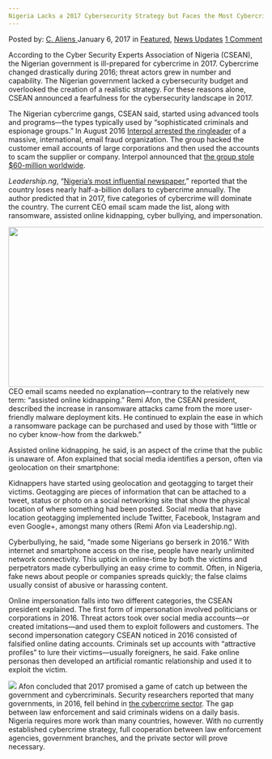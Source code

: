 ```yaml
---
Nigeria Lacks a 2017 Cybersecurity Strategy but Faces the Most Cybercrime Ever Seen
---
```

<article class="post-listing post-17350 post type-post status-publish format-standard has-post-thumbnail hentry category-deepdot-news category-news-updates tag-3676 tag-cybercrime tag-cybersecurity tag-faces tag-lacks tag-nigeria tag-strategy">
    <div class="post-inner">
    <p class="post-meta">
    <span>Posted by: <a href="https://www.deepdotweb.com/author/caliens/" title="">C. Aliens </a></span>
    <span>January 6, 2017</span>
    <span>in <a href="https://www.deepdotweb.com/category/deepdot-news/" rel="category tag">Featured</a>, <a href="https://www.deepdotweb.com/category/news-updates/" rel="category tag">News Updates</a></span>
    <span><a href="https://www.deepdotweb.com/2017/01/06/nigeria-lacks-2017-cybersecurity-strategy-faces-cybercrime-ever-seen/#comments">1 Comment</a></span>
    </p>
    <div class="clear"></div>
    <div class="entry">
    <p>According to the Cyber Security Experts Association of Nigeria (CSEAN), the Nigerian government is ill-prepared for cybercrime in 2017. Cybercrime changed drastically during 2016; threat actors grew in number and capability. The Nigerian government lacked a cybersecurity budget and overlooked the creation of a realistic strategy. For these reasons alone, CSEAN announced a fearfulness for the cybersecurity landscape in 2017.</p>
    <p>The Nigerian cybercrime gangs, CSEAN said, started using advanced tools and programs—the types typically used by “sophisticated criminals and espionage groups.” In August 2016 <a href="https://www.deepdotweb.com/2016/08/09/interpol-arrests-ringleader-nigerian-email-scam-organization/">Interpol arrested the ringleader</a> of a massive, international, email fraud organization. The group hacked the customer email accounts of large corporations and then used the accounts to scam the supplier or company. Interpol announced that <a href="https://www.deepdotweb.com/2016/09/18/6-nigerian-sentenced-40-million-fraud-scheme/">the group stole $60-million worldwide</a>.</p>
    <p><em>Leadership.ng</em>, “<a href="https://leadership.ng">Nigeria’s most influential newspaper</a>,” reported that the country loses nearly half-a-billion dollars to cybercrime annually. The author predicted that in 2017, five categories of cybercrime will dominate the country. The current CEO email scam made the list, along with ransomware, assisted online kidnapping, cyber bullying, and impersonation.</p>
    <p><img class="wp-image-17357 aligncenter" src="https://www.deepdotweb.com/wp-content/uploads/2017/01/word-image.jpeg" width="1011" height="316" srcset="https://www.deepdotweb.com/wp-content/uploads/2017/01/word-image.jpeg 1400w, https://www.deepdotweb.com/wp-content/uploads/2017/01/word-image-300x94.jpeg 300w, https://www.deepdotweb.com/wp-content/uploads/2017/01/word-image-1024x320.jpeg 1024w" sizes="(max-width: 1011px) 100vw, 1011px"/> CEO email scams needed no explanation—contrary to the relatively new term: “assisted online kidnapping.” Remi Afon, the CSEAN president, described the increase in ransomware attacks came from the more user-friendly malware deployment kits. He continued to explain the ease in which a ransomware package can be purchased and used by those with “little or no cyber know-how from the darkweb.”</p>
    <p>Assisted online kidnapping, he said, is an aspect of the crime that the public is unaware of. Afon explained that social media identifies a person, often via geolocation on their smartphone:</p>
    <p>Kidnappers have started using geolocation and geotagging to target their victims. Geotagging are pieces of information that can be attached to a tweet, status or photo on a social networking site that show the physical location of where something had been posted. Social media that have location geotagging implemented include Twitter, Facebook, Instagram and even Google+, amongst many others (Remi Afon via Leadership.ng).</p>
    <p>Cyberbullying, he said, “made some Nigerians go berserk in 2016.” With internet and smartphone access on the rise, people have nearly unlimited network connectivity. This uptick in online-time by both the victims and perpetrators made cyberbullying an easy crime to commit. Often, in Nigeria, fake news about people or companies spreads quickly; the false claims usually consist of abusive or harassing content.</p>
    <p>Online impersonation falls into two different categories, the CSEAN president explained. The first form of impersonation involved politicians or corporations in 2016. Threat actors took over social media accounts—or created imitations—and used them to exploit followers and customers. The second impersonation category CSEAN noticed in 2016 consisted of falsified online dating accounts. Criminals set up accounts with “attractive profiles” to lure their victims—usually foreigners, he said. Fake online personas then developed an artificial romantic relationship and used it to exploit the victim.</p>
    <p><img class="wp-image-17358 aligncenter" src="https://www.deepdotweb.com/wp-content/uploads/2017/01/word-image-1.jpeg" srcset="https://www.deepdotweb.com/wp-content/uploads/2017/01/word-image-1.jpeg 600w, https://www.deepdotweb.com/wp-content/uploads/2017/01/word-image-1-225x300.jpeg 225w" sizes="(max-width: 600px) 100vw, 600px"/> Afon concluded that 2017 promised a game of catch up between the government and cybercriminals. Security researchers reported that many governments, in 2016, fell behind in <a href="https://www.deepdotweb.com/?s=cybercrime">the cybercrime sector</a>. The gap between law enforcement and said criminals widens on a daily basis. Nigeria requires more work than many countries, however. With no currently established cybercrime strategy, full cooperation between law enforcement agencies, government branches, and the private sector will prove necessary.</p>
    </div>
    <span style="display:none"><a href="https://www.deepdotweb.com/tag/2017/" rel="tag">2017</a> <a href="https://www.deepdotweb.com/tag/cybercrime/" rel="tag">cybercrime</a> <a href="https://www.deepdotweb.com/tag/cybersecurity/" rel="tag">cybersecurity</a> <a href="https://www.deepdotweb.com/tag/faces/" rel="tag">faces</a> <a href="https://www.deepdotweb.com/tag/lacks/" rel="tag">lacks</a> <a href="https://www.deepdotweb.com/tag/nigeria/" rel="tag">nigeria</a> <a href="https://www.deepdotweb.com/tag/strategy/" rel="tag">strategy</a></span> <span style="display:none" class="updated">2017-01-06</span>
    <div style="display:none" class="vcard author" itemprop="author" itemscope itemtype="http://schema.org/Person"><strong class="fn" itemprop="name"><a href="https://www.deepdotweb.com/author/caliens/" title="Posts by C. Aliens" rel="author">C. Aliens</a></strong></div>
    </div>
</article>

